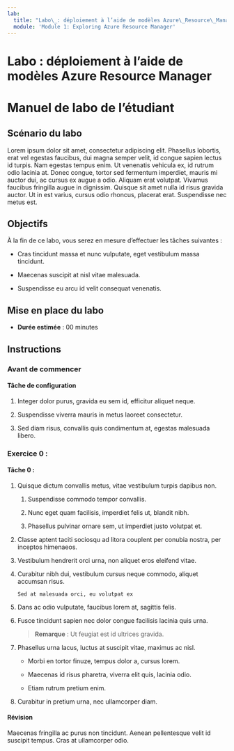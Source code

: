 ```yaml
---
lab:
  title: "Labo\_: déploiement à l’aide de modèles Azure\_Resource\_Manager"
  module: 'Module 1: Exploring Azure Resource Manager'
---
```


# Labo : déploiement à l’aide de modèles Azure Resource Manager
# Manuel de labo de l’étudiant

## Scénario du labo

Lorem ipsum dolor sit amet, consectetur adipiscing elit. Phasellus lobortis, erat vel egestas faucibus, dui magna semper velit, id congue sapien lectus id turpis. Nam egestas tempus enim. Ut venenatis vehicula ex, id rutrum odio lacinia at. Donec congue, tortor sed fermentum imperdiet, mauris mi auctor dui, ac cursus ex augue a odio. Aliquam erat volutpat. Vivamus faucibus fringilla augue in dignissim. Quisque sit amet nulla id risus gravida auctor. Ut in est varius, cursus odio rhoncus, placerat erat. Suspendisse nec metus est.

## Objectifs

À la fin de ce labo, vous serez en mesure d’effectuer les tâches suivantes :

- Cras tincidunt massa et nunc vulputate, eget vestibulum massa tincidunt. 

- Maecenas suscipit at nisl vitae malesuada. 

- Suspendisse eu arcu id velit consequat venenatis.

## Mise en place du labo

  - **Durée estimée** : 00 minutes

## Instructions

### Avant de commencer

#### Tâche de configuration

1. Integer dolor purus, gravida eu sem id, efficitur aliquet neque. 

1. Suspendisse viverra mauris in metus laoreet consectetur. 

1. Sed diam risus, convallis quis condimentum at, egestas malesuada libero. 

### Exercice 0 : 

#### Tâche 0 : 

1. Quisque dictum convallis metus, vitae vestibulum turpis dapibus non.

    1. Suspendisse commodo tempor convallis. 

    1. Nunc eget quam facilisis, imperdiet felis ut, blandit nibh. 

    1. Phasellus pulvinar ornare sem, ut imperdiet justo volutpat et.

1. Classe aptent taciti sociosqu ad litora couplent per conubia nostra, per inceptos himenaeos. 

1. Vestibulum hendrerit orci urna, non aliquet eros eleifend vitae. 

1. Curabitur nibh dui, vestibulum cursus neque commodo, aliquet accumsan risus. 

    ```
    Sed at malesuada orci, eu volutpat ex
    ```

1. Dans ac odio vulputate, faucibus lorem at, sagittis felis.

1. Fusce tincidunt sapien nec dolor congue facilisis lacinia quis urna.

    > **Remarque** : Ut feugiat est id ultrices gravida.

1. Phasellus urna lacus, luctus at suscipit vitae, maximus ac nisl. 

    - Morbi en tortor finuze, tempus dolor a, cursus lorem. 

    - Maecenas id risus pharetra, viverra elit quis, lacinia odio. 

    - Etiam rutrum pretium enim. 

1. Curabitur in pretium urna, nec ullamcorper diam. 

#### Révision

Maecenas fringilla ac purus non tincidunt. Aenean pellentesque velit id suscipit tempus. Cras at ullamcorper odio.
